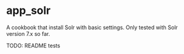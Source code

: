 # app_solr

A cookbook that install Solr with basic settings. Only tested with Solr version 7.x so far.

TODO:
README
tests
